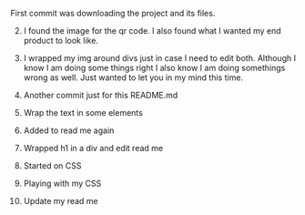 First commit was downloading the project and its files.

2. I found the image for the qr code.
I also found what I wanted my end product to look like.

3. I wrapped my img around divs just in case I need to edit both. Although I know I am doing some things right I also know I am doing somethings wrong as well. Just wanted to let you in my mind this time.

4. Another commit just for this README.md

5. Wrap the text in some elements 

6. Added to read me again

7. Wrapped h1 in a div and edit read me

8. Started on CSS

9. Playing with my CSS

10. Update my read me